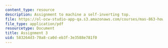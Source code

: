```yaml
---
content_type: resource
description: Assignment to machine a self-inverting top.
file: https://ol-ocw-studio-app-qa.s3.amazonaws.com/courses/mas-863-how-to-make-almost-anything-fall-2002/583264d370a8ca0deb3f3e3588e781f0_assignment3.pdf
file_type: application/pdf
resourcetype: Document
title: Assignment 3
uid: 583264d3-70a8-ca0d-eb3f-3e3588e781f0
---
```

